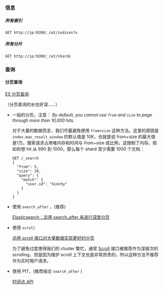 ### 信息

##### 所有索引

```http
GET http://ip:9200/_cat/indices?v
```



##### 所有分片

```http
GET http://ip:9200/_cat/shards
```





### 查询

#### 分页查询

 [ES 分页查询](https://www.elastic.co/guide/en/elasticsearch/reference/7.15/paginate-search-results.html) 

（分页查询的水也好深……）

- 一般的分页，注意： *By default, you cannot use `from` and `size` to page through more than 10,000 hits.* 

  对于大量的数据而言，我们尽量避免使用 `from+size` 这种方法。这里的原因是 `index.max_result_window` 的默认值是 10K，也就是说 from+size 的最大值是1万。搜索请求占用堆内存和时间与 from+size 成比例，这限制了内存。假如你想 hit 从 990 到 1000，那么每个 shard 至少需要 1000 个文档：

  ```http
  GET /_search
  {
    "from": 5,
    "size": 20,
    "query": {
      "match": {
        "user.id": "kimchy"
      }
    }
  }
  ```

  

- 使用 `search_after` ，(推荐)

   [Elasticsearch：运用 search_after 来进行深度分页](https://blog.csdn.net/UbuntuTouch/article/details/101036040) 

  

- 使用 `scroll` 

   [运用 scroll 接口对大量数据实现更好的分页](https://blog.csdn.net/UbuntuTouch/article/details/101026177) 

  为了避免过度使得我们的 cluster 繁忙，通常 [Scroll](https://www.elastic.co/guide/en/elasticsearch/reference/7.2/search-request-scroll.html) 接口被推荐作为深层次的 scrolling，但是因为维护 scroll 上下文也是非常昂贵的，所以这种方法不推荐作为实时用户请求。

  

- 使用 PIT，(推荐结合 `search_after` )

   [时间点 API](https://elasticstack.blog.csdn.net/article/details/119926953) 



